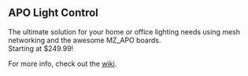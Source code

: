 ## APO Light Control

The ultimate solution for your home or office lighting needs using mesh networking and the awesome MZ_APO boards.  
Starting at $249.99!

For more info, check out the [wiki](https://gitlab.fel.cvut.cz/lavusedu/APO_SEM/wikis/home).